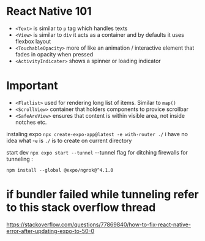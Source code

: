 # React Native 101

- `<Text>` is similar to `p` tag which handles texts
- `<View>` is similar to `div` it acts as a container and by defaults it uses flexbox layout
- `<TouchableOpacity>` more of like an animation / interactive element that fades in opacity when pressed
- `<ActivityIndicater>` shows a spinner or loading indicator

# Important

- `<Flatlist>` used for rendering long list of items. Similar to `map()`
- `<ScrollView>` container that holders components to provice scrollbar
- `<SafeAreView>` ensures that content is within visible area, not inside notches etc.


instaling expo 
`npx create-expo-app@latest -e with-router ./`  i have no idea what -`e` is `./` is to create on current directory

start dev
`npx expo start --tunnel` --tunnel flag for ditching firewalls
for tunneling :

`npm install --global @expo/ngrok@^4.1.0`

# if bundler failed while tunneling refer to this stack overflow thread
https://stackoverflow.com/questions/77869840/how-to-fix-react-native-error-after-updating-expo-to-50-0
